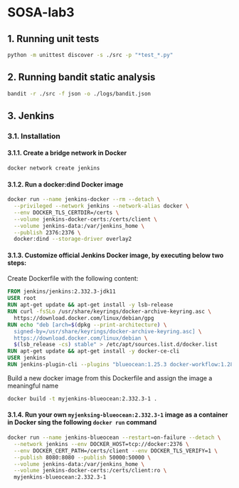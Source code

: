 # SOSA-lab3

## 1. Running unit tests
```bash
python -m unittest discover -s ./src -p "*test_*.py"
```

## 2. Running bandit static analysis
```bash
bandit -r ./src -f json -o ./logs/bandit.json
```

## 3. Jenkins

### 3.1. Installation

#### 3.1.1. Create a bridge network in Docker

```bash
docker network create jenkins
```

#### 3.1.2. Run a docker:dind Docker image

```bash
docker run --name jenkins-docker --rm --detach \
  --privileged --network jenkins --network-alias docker \
  --env DOCKER_TLS_CERTDIR=/certs \
  --volume jenkins-docker-certs:/certs/client \
  --volume jenkins-data:/var/jenkins_home \
  --publish 2376:2376 \
  docker:dind --storage-driver overlay2
```
#### 3.1.3. Customize official Jenkins Docker image, by executing below two steps:

Create Dockerfile with the following content:

```dockerfile
FROM jenkins/jenkins:2.332.3-jdk11
USER root
RUN apt-get update && apt-get install -y lsb-release
RUN curl -fsSLo /usr/share/keyrings/docker-archive-keyring.asc \
  https://download.docker.com/linux/debian/gpg
RUN echo "deb [arch=$(dpkg --print-architecture) \
  signed-by=/usr/share/keyrings/docker-archive-keyring.asc] \
  https://download.docker.com/linux/debian \
  $(lsb_release -cs) stable" > /etc/apt/sources.list.d/docker.list
RUN apt-get update && apt-get install -y docker-ce-cli
USER jenkins
RUN jenkins-plugin-cli --plugins "blueocean:1.25.3 docker-workflow:1.28"
```

Build a new docker image from this Dockerfile and assign the image a meaningful name

```bash
docker build -t myjenkins-blueocean:2.332.3-1 .
```

#### 3.1.4. Run your own `myjenksing-blueocean:2.332.3-1` image as a container in Docker sing the following `docker run` command

```bash
docker run --name jenkins-blueocean --restart=on-failure --detach \
  --network jenkins --env DOCKER_HOST=tcp://docker:2376 \
  --env DOCKER_CERT_PATH=/certs/client --env DOCKER_TLS_VERIFY=1 \
  --publish 8080:8080 --publish 50000:50000 \
  --volume jenkins-data:/var/jenkins_home \
  --volume jenkins-docker-certs:/certs/client:ro \
  myjenkins-blueocean:2.332.3-1
```
